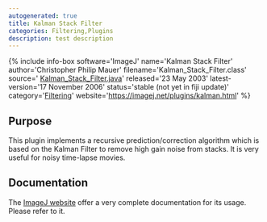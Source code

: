```yaml
---
autogenerated: true
title: Kalman Stack Filter
categories: Filtering,Plugins
description: test description
---
```


{% include info-box software='ImageJ' name='Kalman Stack Filter' author='Christopher Philip Mauer' filename='Kalman\_Stack\_Filter.class' source=' [Kalman\_Stack\_Filter.java](https://imagej.net/plugins/download/Kalman_Stack_Filter.java)' released='23 May 2003' latest-version='17 November 2006' status='stable (not yet in fiji update)' category='[Filtering](Category_Filtering)' website='https://imagej.net/plugins/kalman.html' %}

Purpose
-------

This plugin implements a recursive prediction/correction algorithm which is based on the Kalman Filter to remove high gain noise from stacks. It is very useful for noisy time-lapse movies.

Documentation
-------------

The [ImageJ website](https://imagej.net/plugins/kalman.html) offer a very complete documentation for its usage. Please refer to it.

 
